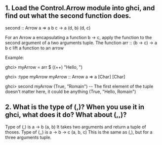 ## 1. Load the Control.Arrow module into ghci, and find out what the second function does.

second :: Arrow a => a b c -> a (d, b) (d, c)

For an Arrow a encapsulating a function b -> c, apply the function to the second argument of a two arguments tuple.
The function arr :: (b -> c) -> a b c lift a function to an arrow

Example:

ghci> myArrow = arr $ ((++) "Hello, ")

ghci> :type myArrow
myArrow :: Arrow a => a [Char] [Char]

ghci> second myArrow (True, "Romain") -- The first element of the tuple doesn't matter here, it could be anything
(True, "Hello, Romain")

## 2. What is the type of (,)? When you use it in ghci, what does it do? What about (,,)?

Type of (,) is a -> b (a, b)
It takes two arguments and return a tuple of thoses.
Type of (,,) is a -> b -> c (a, b, c)
This is the same as (,), but for a three arguments tuple.
